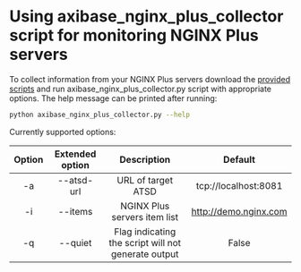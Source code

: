 # Using axibase_nginx_plus_collector script for monitoring NGINX Plus servers
To collect information from your NGINX Plus servers download the [provided scripts](./src/) and run axibase_nginx_plus_collector.py script with appropriate options.
The help message can be printed after running:

```sh
python axibase_nginx_plus_collector.py --help
```
Currently supported options:

|Option|Extended option|    Description                                         |                 Default         |
|:----:|:-------------:|:------------------------------------------------------:|:-------------------------------:|
|-a    | --atsd-url    | URL of target ATSD                                     | tcp://localhost:8081            |
|-i    | --items       | NGINX Plus servers item list                           | http://demo.nginx.com           |
|-q    | --quiet       | Flag indicating the script will not generate output    | False                           |
